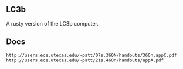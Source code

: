 LC3b
---

A rusty version of the LC3b computer.

Docs
---

    http://users.ece.utexas.edu/~patt/07s.360N/handouts/360n.appC.pdf
    http://users.ece.utexas.edu/~patt/21s.460n/handouts/appA.pdf